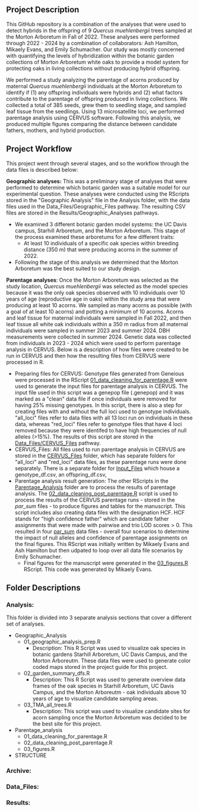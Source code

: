 ## Project Description
This GitHub repository is a combination of the analyses that were used to detect hybrids in the offspring of 9 _Quercus muehlenbergii_ trees sampled at the Morton Arboretum in Fall of 2022. These analyses were performed through 2022 - 2024 by a combination of collaborators: Ash Hamilton, Mikaely Evans, and Emily Schumacher. Our study was mostly concerned with quantifying the levels of hybridization within the botanic garden collections of Morton Arboretum white oaks to provide a model system for protecting oaks in living collections without producing hybrid offspring. 

We performed a study analyzing the parentage of acorns produced by maternal <i>Quercus muehlenbergii</i> individuals at the Morton Arboretum to identify if (1) any offspring individuals were hybrids and (2) what factors contribute to the parentage of offspring produced in living collections. We collected a total of 385 seeds, grew them to seedling stage, and sampled leaf tissue from the seedlings. Using 13 microsatellite loci, we performed parentage analysis using CERVUS software. Following this analysis, we produced multiple figures comparing the distance between candidate fathers, mothers, and hybrid production. 

## Project Workflow 
This project went through several stages, and so the workflow through the data files is described below: 

<b>Geographic analyses:</b> This was a preliminary stage of analyses that were performed to determine which botanic garden was a suitable model for our experimental question. These analyses were conducted using the RScripts stored in the "Geographic Analysis" file in the Analysis folder, with the data files used in the Data_Files/Geographic_Files pathway. The resulting CSV files are stored in the Results/Geographic_Analyses pathways.
- We examined 3 different botanic garden model systems: the UC Davis campus, Starhill Arboretum, and the Morton Arboretum. This stage of the process examined these arboretums for a few different traits:
    - At least 10 individuals of a specific oak species within breeding distance (350 m) that were producing acorns in the summer of 2022.
- Following the stage of this analysis we determined that the Morton Arboretum was the best suited to our study design.

<b>Parentage analyses</b>: Once the Morton Arboretum was selected as the study location, _Quercus muehlenbergii_ was selected as the model species because it was the only oak species observed with 10 individuals over 10 years of age (reproductive age in oaks) within the study area that were producing at least 10 acorns. We sampled as many acorns as possible (with a goal of at least 10 acorns) and potting a minimum of 10 acorns. Acorns and leaf tissue for maternal individuals were sampled in Fall 2022, and then leaf tissue all white oak individuals within a 350 m radius from all maternal individuals were sampled in summer 2023 and summer 2024. DBH measurements were collected in summer 2024. Genetic data was collected from individuals in 2023 - 2024 which were used to perform parentage analysis in CERVUS. Below is a description of how files were created to be run in CERVUS and then how the resulting files from CERVUS were processed in R. 
- Preparing files for CERVUS: Genotype files generated from Geneious were processed in the RScript <u>01_data_cleaning_for_parentage.R</u> were used to generate the input files for parentage analysis in CERVUS. The input file used in this script was a genepop file (.genepop) and it was marked as a "clean" data file if once individuals were removed for having 25% missing genotypes. In this script, there is also a step for creating files with and without the full loci used to genotype individuals. "all_loci" files refer to data files with all 13 loci run on individuals in these data, whereas "red_loci" files refer to genotype files that have 4 loci removed because they were identifed to have high frequencies of null alleles (>15%). The results of this script are stored in the <u>Data_Files/CERVUS_Files</u> pathway.  
- CERVUS_Files: All files used to run parentage analysis in CERVUS are stored in the <u>CERVUS_Files</u> folder, which has separate folders for "all_loci" and "red_loci" data files, as these parentage runs were done separately. There is a separate folder for <u>Input_Files</u> which house a genotype_df.csv, an offspring_df.csv,  
- Parentage analysis result generation: The other RScripts in the <u>Parentage_Analysis</u> folder are to process the results of parentage analysis. The <u>02_data_cleaning_post_parentage.R</u> script is used to process the results of the CERVUS parentage runs - stored in the <i>par_sum</i> files - to produce figures and tables for the manuscript. This script includes also creating data files with the designation HCF. HCF stands for "high confidence father" which are candidate father assignments that were made with pairwise and trio LOD scores > 0. This resulted in four <u>par_sum</u> data files - overall four scenarios to determine the impact of null alleles and confidence of parentage assignments on the final figures. This RScript was initially written by Mikaely Evans and Ash Hamilton but then udpated to loop over all data file scenarios by Emily Schumacher.
    - Final figures for the manuscript were generated in the <u>03_figures.R</u> RScript. This code was generated by Mikaely Evans.  
  
## Folder Descriptions

### Analysis:
This folder is divided into 3 separate analysis sections that cover a different set of analyses. 
- Geographic_Analysis
    - 01_geographic_analysis_prep.R
        - Description: This R Script was used to visualize oak species in botanic gardens Starhill Arboretum, UC Davis Campus, and the Morton Arboreutm. These data files were used to generate color coded maps stored in the project guide for this project. 
    - 02_garden_summary_dfs.R
        - Description: This R Script was used to generate overview data frames of the oak species in Starhill Arboretum, UC Davis Campus, and the Morton Arboreutm - oak individuals above 10 years of age to visualize candidate sampling areas.    
    - 03_TMA_all_trees.R
        - Description: This script was used to visualize candidate sites for acorn sampling once the Morton Arboretum was decided to be the best site for this project.
- Parentage_analysis
    - 01_data_cleaning_for_parentage.R
    - 02_data_cleaning_post_parentage.R
    - 03_figures.R
- STRUCTURE
    
  
### Archive:

### Data_Files:

### Results:

